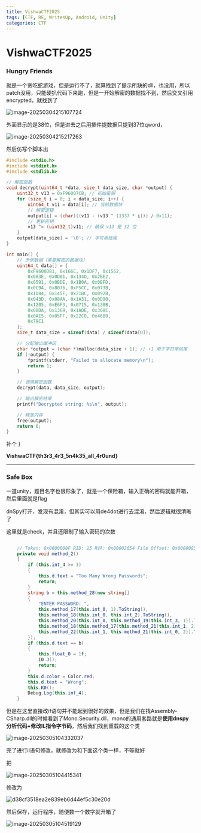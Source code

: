 ```yaml
---
title: VishwaCTF2025
tags: [CTF, RE, WritesUp, Android, Unity]
categories: CTF
---
```


# VishwaCTF2025

### Hungry Friends

就是一个贪吃蛇游戏，但是运行不了，就算找到了提示所缺的dll，也没用，所以patch没用，只能硬扒代码下来跑，但是一开始解密的数据找不到，然后交叉引用encrypted，就找到了

![image-20250304215107724](https://nshide.oss-cn-hangzhou.aliyuncs.com/img_temp/image-20250304215107724.png)

外面显示的是38位，但是进去之后用插件提数据只提到37位qword，

![image-20250304215217263](https://nshide.oss-cn-hangzhou.aliyuncs.com/img_temp/image-20250304215217263.png)

然后仿写个脚本出

```c
#include <stdio.h>
#include <stdint.h>
#include <stdlib.h>

// 解密函数
void decrypt(uint64_t *data, size_t data_size, char *output) {
    uint32_t v13 = 0xF96007CB; // 初始密钥
    for (size_t i = 0; i < data_size; i++) {
        uint64_t v11 = data[i]; // 当前数据块
        // 解密逻辑
        output[i] = (char)((v11 - (v13 ^ (1337 * i))) / 0x11);
        // 更新密钥
        v13 ^= (uint32_t)v11; // 确保 v13 是 32 位
    }
    output[data_size] = '\0'; // 字符串结尾
}

int main() {
    // 示例数据（需要解密的数据块）
    uint64_t data[] = {
        0xF9600D81, 0x166C, 0x1DF7, 0x1562, 
        0x083E, 0x0D01, 0x134D, 0x2BE2, 
        0x0591, 0x0BDE, 0x1B0A, 0x0BFD, 
        0x0C9A, 0x8076, 0xF5CC, 0x073B, 
        0x1D84, 0x145F, 0x21BC, 0x092B, 
        0x043D, 0x08AA, 0x1A31, 0x0D90, 
        0x1205, 0xE6F3, 0x0715, 0x138B, 
        0x08DA, 0x1369, 0x1ADE, 0x368C, 
        0x0AE5, 0x05FF, 0x22C0, 0x46B0, 
        0x79C1
    };
    size_t data_size = sizeof(data) / sizeof(data[0]);

    // 分配输出缓冲区
    char *output = (char *)malloc(data_size + 1); // +1 用于字符串结尾
    if (!output) {
        fprintf(stderr, "Failed to allocate memory\n");
        return 1;
    }

    // 调用解密函数
    decrypt(data, data_size, output);

    // 输出解密结果
    printf("Decrypted string: %s\n", output);

    // 释放内存
    free(output);
    return 0;
}
```

补个   }

**VishwaCTF{th3r3_4r3_5n4k35_all_4r0und}**



------------------------------------------------------------------------------------------------------------

### Safe Box

一道unity，题目名字也很形象了，就是一个保险箱，输入正确的密码就能开箱，然后里面就是flag

dnSpy打开，发现有混淆，但其实可以用de4dot进行去混淆，然后逻辑就很清晰了

这里就是check，并且还限制了输入密码的次数

```c#

	// Token: 0x0600000F RID: 15 RVA: 0x00002654 File Offset: 0x00000854
	private void method_2()
	{
		if (this.int_4 >= 3)
		{
			this.d.text = "Too Many Wrong Passwords";
			return;
		}
		string b = this.method_28(new string[]
		{
			"ENTER PASSWORD: ",
			this.method_17(this.int_0, 1).ToString(),
			this.method_18(this.int_0, this.int_2).ToString(),
			this.method_20(this.int_0, this.method_19(this.int_3, 1)).ToString(),
			this.method_18(this.method_17(this.method_21(this.int_1, 2), this.method_21(this.int_2, 2)), this.method_19(this.int_3, 5)).ToString(),
			this.method_22(this.int_1, this.method_21(this.int_0, 2)).ToString()
		});
		if (this.d.text == b)
		{
			this.float_0 = 1f;
			I0.J();
			return;
		}
		this.d.color = Color.red;
		this.d.text = "Wrong";
		this.K0();
		Debug.Log(this.int_4);
	}
```

但是在这里直接改if语句并不能起到很好的效果，但是我们在找Assembly-CSharp.dll的时候看到了Mono.Security.dll，mono的通用套路就是**使用dnspy 分析代码+修改IL指令字节码**，然后我们找到重载的这个类

![image-20250305104332037](https://nshide.oss-cn-hangzhou.aliyuncs.com/img_temp/image-20250305104332037.png)

完了进行il语句修改，就修改为和下面这个类一样，不等就好

把

![image-20250305104415341](https://nshide.oss-cn-hangzhou.aliyuncs.com/img_temp/image-20250305104415341.png)

修改为

![d38cf3518ea2e839eb6d44ef5c30e20d](https://nshide.oss-cn-hangzhou.aliyuncs.com/img_temp/d38cf3518ea2e839eb6d44ef5c30e20d.png)

然后保存，运行程序，随便数一个数字就开箱了

![image-20250305104519129](https://nshide.oss-cn-hangzhou.aliyuncs.com/img_temp/image-20250305104519129.png)